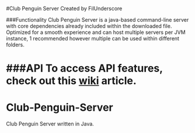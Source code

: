 #Club Penguin Server
Created by FilUnderscore


###Functionality
Club Penguin Server is a java-based command-line server with core dependencies already included within the downloaded file. Optimized for a smooth experience and can host multiple servers per JVM instance, 1 recommended however multiple can be used within different folders.

###API
To access API features, check out this [wiki](link_to_api) article.
=======
# Club-Penguin-Server
Club Penguin Server written in Java.
